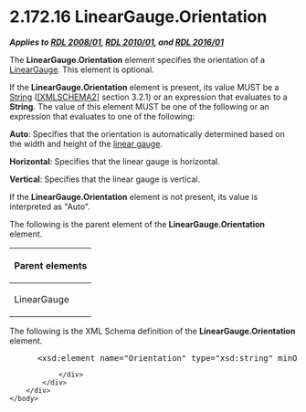 <html dir="LTR" xmlns:mshelp="http://msdn.microsoft.com/mshelp" xmlns:ddue="http://ddue.schemas.microsoft.com/authoring/2003/5" xmlns:xlink="http://www.w3.org/1999/xlink" xmlns:tool="http://www.microsoft.com/tooltip">
    <head>
        <meta http-equiv="Content-Type" content="text/html; CHARSET=utf-8"></meta>
        <meta name="save" content="history"></meta>
        <title>2.172.16 LinearGauge.Orientation</title>
        <xml>
            <mshelp:toctitle title="2.172.16 LinearGauge.Orientation"></mshelp:toctitle>
            <mshelp:rltitle title="[MS-RDL]: LinearGauge.Orientation"></mshelp:rltitle>
            <mshelp:keyword index="A" term="3dc97d26-d6ab-407e-86bb-5697518f207a"></mshelp:keyword>
            <mshelp:attr name="DCSext.ContentType" value="open specification"></mshelp:attr>
            <mshelp:attr name="AssetID" value="3dc97d26-d6ab-407e-86bb-5697518f207a"></mshelp:attr>
            <mshelp:attr name="TopicType" value="kbRef"></mshelp:attr>
            <mshelp:attr name="DCSext.Title" value="[MS-RDL]: LinearGauge.Orientation" />
        </xml>
    </head>
    <body>
        <div id="header">
            <h1 class="heading">2.172.16 LinearGauge.Orientation</h1>
        </div>
        <div id="mainSection">
            <div id="mainBody">
                <div id="allHistory" class="saveHistory"></div>
                <div id="sectionSection0" class="section" name="collapseableSection">
                    

<p><b><i>Applies to </i></b><a href="1e855f94-4617-47e4-b89e-0856c6cb420f.htm"><b><i>RDL 2008/01</i></b></a><b><i>,
</i></b><a href="3428e690-a348-4ec7-8a6a-8efb42d2cdee.htm"><b><i>RDL 2010/01</i></b></a><b><i>,
and </i></b><a href="52ce3983-2bfc-4e72-9359-42aaf5fe4509.htm"><b><i>RDL 2016/01</i></b></a></p>

<p>The <b>LinearGauge.Orientation</b> element specifies the
orientation of a <a href="021b569b-07ae-462a-ac62-d3ab51f183f5.htm">LinearGauge</a>.
This element is optional.</p>

<p>If the <b>LinearGauge.Orientation</b> element is present,
its value MUST be a <a href="1ed81ef3-a683-45e3-aaad-bd2bbe71bc3d.htm">String</a>
(<a href="https://go.microsoft.com/fwlink/?LinkId=90610">[XMLSCHEMA2]</a>
section 3.2.1) or an expression that evaluates to a <b>String</b>. The value of
this element MUST be one of the following or an expression that evaluates to
one of the following:</p>

<p><b>Auto</b>: Specifies that the orientation is
automatically determined based on the width and height of the <a href="b2482b3f-74ab-4ca8-a9e5-c07955011743.htm#gt_0b946491-9679-4b5f-8a59-18912ea9fa95">linear gauge</a>.</p>

<p><b>Horizontal</b>: Specifies that the linear gauge is
horizontal.</p>

<p><b>Vertical</b>: Specifies that the linear gauge is
vertical.</p>

<p>If the <b>LinearGauge.Orientation</b> element is not
present, its value is interpreted as &quot;Auto&quot;.</p>

<p>The following is the parent element of the <b>LinearGauge.Orientation</b>
element.</p>

<table>
 <thead>
  <tr>
   <th>
   <p>Parent elements</p>
   </th>
  </tr>
 </thead>
 <tr>
  <td>
  <p>LinearGauge</p>
  </td>
 </tr>
</table>

<p>The following is the XML Schema definition of the <b>LinearGauge.Orientation</b>
element.</p>

<dl>
<dd>
<div><pre> &lt;xsd:element name=&quot;Orientation&quot; type=&quot;xsd:string&quot; minOccurs=&quot;0&quot; /&gt;
</pre></div>
</dd></dl>


                </div>
            </div>
        </div>
    </body>
</html>